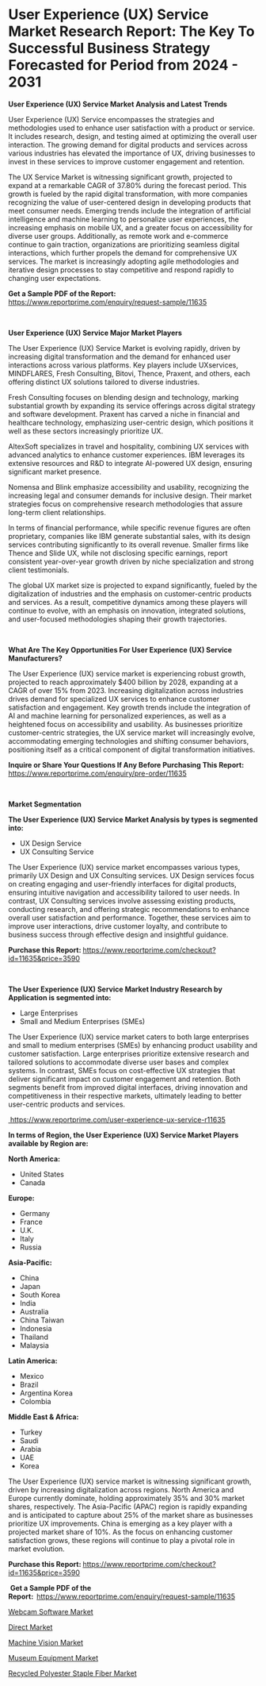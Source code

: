 <p><h1>User Experience (UX) Service Market Research Report: The Key To Successful Business Strategy Forecasted for Period from 2024 - 2031</h1></p><p><strong>User Experience (UX) Service Market Analysis and Latest Trends</strong></p>
<p><p>User Experience (UX) Service encompasses the strategies and methodologies used to enhance user satisfaction with a product or service. It includes research, design, and testing aimed at optimizing the overall user interaction. The growing demand for digital products and services across various industries has elevated the importance of UX, driving businesses to invest in these services to improve customer engagement and retention.</p><p>The UX Service Market is witnessing significant growth, projected to expand at a remarkable CAGR of 37.80% during the forecast period. This growth is fueled by the rapid digital transformation, with more companies recognizing the value of user-centered design in developing products that meet consumer needs. Emerging trends include the integration of artificial intelligence and machine learning to personalize user experiences, the increasing emphasis on mobile UX, and a greater focus on accessibility for diverse user groups. Additionally, as remote work and e-commerce continue to gain traction, organizations are prioritizing seamless digital interactions, which further propels the demand for comprehensive UX services. The market is increasingly adopting agile methodologies and iterative design processes to stay competitive and respond rapidly to changing user expectations.</p></p>
<p><strong>Get a Sample PDF of the Report:&nbsp;</strong> <a href="https://www.reportprime.com/enquiry/request-sample/11635?utm_campaign=1836&utm_medium=2&utm_source=Github&utm_content=ia&utm_term=02122024&utm_id=user-experience-ux-service">https://www.reportprime.com/enquiry/request-sample/11635</a></p>
<p>&nbsp;</p>
<p><strong>User Experience (UX) Service Major Market Players</strong></p>
<p><p>The User Experience (UX) Service Market is evolving rapidly, driven by increasing digital transformation and the demand for enhanced user interactions across various platforms. Key players include UXservices, MINDFLARES, Fresh Consulting, Bitovi, Thence, Praxent, and others, each offering distinct UX solutions tailored to diverse industries.</p><p>Fresh Consulting focuses on blending design and technology, marking substantial growth by expanding its service offerings across digital strategy and software development. Praxent has carved a niche in financial and healthcare technology, emphasizing user-centric design, which positions it well as these sectors increasingly prioritize UX.</p><p>AltexSoft specializes in travel and hospitality, combining UX services with advanced analytics to enhance customer experiences. IBM leverages its extensive resources and R&D to integrate AI-powered UX design, ensuring significant market presence.</p><p>Nomensa and Blink emphasize accessibility and usability, recognizing the increasing legal and consumer demands for inclusive design. Their market strategies focus on comprehensive research methodologies that assure long-term client relationships.</p><p>In terms of financial performance, while specific revenue figures are often proprietary, companies like IBM generate substantial sales, with its design services contributing significantly to its overall revenue. Smaller firms like Thence and Slide UX, while not disclosing specific earnings, report consistent year-over-year growth driven by niche specialization and strong client testimonials.</p><p>The global UX market size is projected to expand significantly, fueled by the digitalization of industries and the emphasis on customer-centric products and services. As a result, competitive dynamics among these players will continue to evolve, with an emphasis on innovation, integrated solutions, and user-focused methodologies shaping their growth trajectories.</p></p>
<p>&nbsp;</p>
<p><strong>What Are The Key Opportunities For User Experience (UX) Service Manufacturers?</strong></p>
<p><p>The User Experience (UX) service market is experiencing robust growth, projected to reach approximately $400 billion by 2028, expanding at a CAGR of over 15% from 2023. Increasing digitalization across industries drives demand for specialized UX services to enhance customer satisfaction and engagement. Key growth trends include the integration of AI and machine learning for personalized experiences, as well as a heightened focus on accessibility and usability. As businesses prioritize customer-centric strategies, the UX service market will increasingly evolve, accommodating emerging technologies and shifting consumer behaviors, positioning itself as a critical component of digital transformation initiatives.</p></p>
<p><strong>Inquire or Share Your Questions If Any Before Purchasing This Report:</strong> <a href="https://www.reportprime.com/enquiry/pre-order/11635?utm_campaign=1836&utm_medium=2&utm_source=Github&utm_content=ia&utm_term=02122024&utm_id=user-experience-ux-service">https://www.reportprime.com/enquiry/pre-order/11635</a></p>
<p>&nbsp;</p>
<p><strong>Market Segmentation</strong></p>
<p><strong>The User Experience (UX) Service Market Analysis by types is segmented into:</strong></p>
<p><ul><li>UX Design Service</li><li>UX Consulting Service</li></ul></p>
<p><p>The User Experience (UX) service market encompasses various types, primarily UX Design and UX Consulting services. UX Design services focus on creating engaging and user-friendly interfaces for digital products, ensuring intuitive navigation and accessibility tailored to user needs. In contrast, UX Consulting services involve assessing existing products, conducting research, and offering strategic recommendations to enhance overall user satisfaction and performance. Together, these services aim to improve user interactions, drive customer loyalty, and contribute to business success through effective design and insightful guidance.</p></p>
<p><strong>Purchase this Report:&nbsp;</strong><a href="https://www.reportprime.com/checkout?id=11635&price=3590&utm_campaign=1836&utm_medium=2&utm_source=Github&utm_content=ia&utm_term=02122024&utm_id=user-experience-ux-service">https://www.reportprime.com/checkout?id=11635&price=3590</a></p>
<p>&nbsp;</p>
<p><strong>The User Experience (UX) Service Market Industry Research by Application is segmented into:</strong></p>
<p><ul><li>Large Enterprises</li><li>Small and Medium Enterprises (SMEs)</li></ul></p>
<p><p>The User Experience (UX) service market caters to both large enterprises and small to medium enterprises (SMEs) by enhancing product usability and customer satisfaction. Large enterprises prioritize extensive research and tailored solutions to accommodate diverse user bases and complex systems. In contrast, SMEs focus on cost-effective UX strategies that deliver significant impact on customer engagement and retention. Both segments benefit from improved digital interfaces, driving innovation and competitiveness in their respective markets, ultimately leading to better user-centric products and services.</p></p>
<p><a href="https://www.reportprime.com/user-experience-ux-service-r11635?utm_campaign=1836&utm_medium=2&utm_source=Github&utm_content=ia&utm_term=02122024&utm_id=user-experience-ux-service">&nbsp;https://www.reportprime.com/user-experience-ux-service-r11635</a></p>
<p><strong>In terms of Region, the User Experience (UX) Service Market Players available by Region are:</strong></p>
<p>
    <p> <strong> North America: </strong>
        <ul>
            <li>United States</li>
            <li>Canada</li>
        </ul>
        </p> 
    <p> <strong> Europe: </strong>
        <ul>
            <li>Germany</li>
            <li>France</li>
            <li>U.K.</li>
            <li>Italy</li>
            <li>Russia</li>
        </ul>
        </p> 
    <p> <strong> Asia-Pacific: </strong>
        <ul>
            <li>China</li>
            <li>Japan</li>
            <li>South Korea</li>
            <li>India</li>
            <li>Australia</li>
            <li>China Taiwan</li>
            <li>Indonesia</li>
            <li>Thailand</li>
            <li>Malaysia</li>
        </ul>
        </p> 
    <p> <strong> Latin America: </strong>
        <ul>
            <li>Mexico</li>
            <li>Brazil</li>
            <li>Argentina Korea</li>
            <li>Colombia</li>
        </ul>
        </p> 
    <p> <strong> Middle East & Africa: </strong>
        <ul>
            <li>Turkey</li>
            <li>Saudi</li>
            <li>Arabia</li>
            <li>UAE</li>
            <li>Korea</li>
        </ul>
    </p>
    </p>
<p><p>The User Experience (UX) service market is witnessing significant growth, driven by increasing digitalization across regions. North America and Europe currently dominate, holding approximately 35% and 30% market shares, respectively. The Asia-Pacific (APAC) region is rapidly expanding and is anticipated to capture about 25% of the market share as businesses prioritize UX improvements. China is emerging as a key player with a projected market share of 10%. As the focus on enhancing customer satisfaction grows, these regions will continue to play a pivotal role in market evolution.</p></p>
<p><strong>Purchase this Report: </strong><a href="https://www.reportprime.com/checkout?id=11635&price=3590&utm_campaign=1836&utm_medium=2&utm_source=Github&utm_content=ia&utm_term=02122024&utm_id=user-experience-ux-service">https://www.reportprime.com/checkout?id=11635&price=3590</a></p>
<p>&nbsp;<strong>Get a Sample PDF of the Report:&nbsp;&nbsp;</strong><a href="https://www.reportprime.com/enquiry/request-sample/11635?utm_campaign=1836&utm_medium=2&utm_source=Github&utm_content=ia&utm_term=02122024&utm_id=user-experience-ux-service">https://www.reportprime.com/enquiry/request-sample/11635</a></p>
<p><strong></strong></p>
<p><p><a href="https://www.linkedin.com/pulse/global-webcam-software-81-cagr-forecast-2024-2031-startlingly-o8iuc?utm_campaign=1836&utm_medium=2&utm_source=Github&utm_content=ia&utm_term=02122024&utm_id=user-experience-ux-service">Webcam Software Market</a></p><p><a href="https://issuu.com/reportprime-2/docs/direct-market-size-2030.pptx?utm_campaign=1836&utm_medium=2&utm_source=Github&utm_content=ia&utm_term=02122024&utm_id=user-experience-ux-service">Direct Market</a></p><p><a href="https://github.com/mabutironaldo/Market-Research-Report-List-6/blob/main/machine-vision-market.md?utm_campaign=1836&utm_medium=2&utm_source=Github&utm_content=ia&utm_term=02122024&utm_id=user-experience-ux-service">Machine Vision Market</a></p><p><a href="https://www.linkedin.com/pulse/revenue-demand-museum-equipment-market-projected-71-rwm0c?utm_campaign=1836&utm_medium=2&utm_source=Github&utm_content=ia&utm_term=02122024&utm_id=user-experience-ux-service">Museum Equipment Market</a></p><p><a href="https://issuu.com/reportprime-2/docs/recycled-polyester-staple-fiber-market-size-2030.p?utm_campaign=1836&utm_medium=2&utm_source=Github&utm_content=ia&utm_term=02122024&utm_id=user-experience-ux-service">Recycled Polyester Staple Fiber Market</a></p></p>